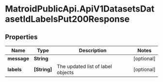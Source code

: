 # MatroidPublicApi.ApiV1DatasetsDatasetIdLabelsPut200Response

## Properties

Name | Type | Description | Notes
------------ | ------------- | ------------- | -------------
**message** | **String** |  | [optional] 
**labels** | **[String]** | The updated list of label objects | [optional] 


